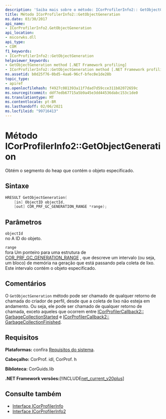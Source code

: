 ```yaml
---
description: 'Saiba mais sobre o método: ICorProfilerInfo2:: GetObjectGeneration'
title: Método ICorProfilerInfo2::GetObjectGeneration
ms.date: 03/30/2017
api_name:
- ICorProfilerInfo2.GetObjectGeneration
api_location:
- mscorwks.dll
api_type:
- COM
f1_keywords:
- ICorProfilerInfo2::GetObjectGeneration
helpviewer_keywords:
- GetObjectGeneration method [.NET Framework profiling]
- ICorProfilerInfo2::GetObjectGeneration method [.NET Framework profiling]
ms.assetid: b0d25f76-0bd5-4aa6-96cf-bfec0e1de28b
topic_type:
- apiref
ms.openlocfilehash: f4927c081393a11f7dad7d59cce311b82072659c
ms.sourcegitcommit: ddf7edb67715a5b9a45e3dd44536dabc153c1de0
ms.translationtype: MT
ms.contentlocale: pt-BR
ms.lasthandoff: 02/06/2021
ms.locfileid: "99716413"
---
```

# <a name="icorprofilerinfo2getobjectgeneration-method"></a>Método ICorProfilerInfo2::GetObjectGeneration

Obtém o segmento do heap que contém o objeto especificado.  
  
## <a name="syntax"></a>Sintaxe  
  
```cpp  
HRESULT GetObjectGeneration(  
    [in] ObjectID objectId,  
    [out] COR_PRF_GC_GENERATION_RANGE *range);  
```  
  
## <a name="parameters"></a>Parâmetros  

 `objectId`  
 no A ID do objeto.  
  
 `range`  
 fora Um ponteiro para uma estrutura de [COR_PRF_GC_GENERATION_RANGE](cor-prf-gc-generation-range-structure.md) , que descreve um intervalo (ou seja, um bloco) de memória na geração que está passando pela coleta de lixo. Este intervalo contém o objeto especificado.  
  
## <a name="remarks"></a>Comentários  

 O `GetObjectGeneration` método pode ser chamado de qualquer retorno de chamada do criador de perfil, desde que a coleta de lixo não esteja em andamento. Ou seja, ele pode ser chamado de qualquer retorno de chamada, exceto aqueles que ocorrem entre [ICorProfilerCallback2:: GarbageCollectionStarted](icorprofilercallback2-garbagecollectionstarted-method.md) e [ICorProfilerCallback2:: GarbageCollectionFinished](icorprofilercallback2-garbagecollectionfinished-method.md).  
  
## <a name="requirements"></a>Requisitos  

 **Plataformas:** confira [Requisitos do sistema](../../get-started/system-requirements.md).  
  
 **Cabeçalho:** CorProf. idl, CorProf. h  
  
 **Biblioteca:** CorGuids.lib  
  
 **.NET Framework versões:**[!INCLUDE[net_current_v20plus](../../../../includes/net-current-v20plus-md.md)]  
  
## <a name="see-also"></a>Consulte também

- [Interface ICorProfilerInfo](icorprofilerinfo-interface.md)
- [Interface ICorProfilerInfo2](icorprofilerinfo2-interface.md)
